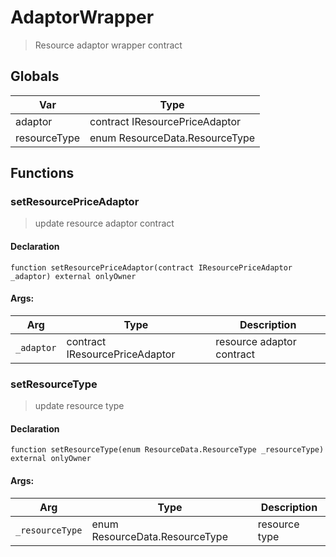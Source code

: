 # AdaptorWrapper



> Resource adaptor wrapper contract

## Globals
| Var | Type |
| --- | --- |
| adaptor | contract IResourcePriceAdaptor |
| resourceType | enum ResourceData.ResourceType |

## Functions
### setResourcePriceAdaptor

> update resource adaptor contract


#### Declaration
```
function setResourcePriceAdaptor(contract IResourcePriceAdaptor _adaptor) external onlyOwner
```

#### Args:
| Arg | Type | Description |
| --- | --- | --- |
|`_adaptor` | contract IResourcePriceAdaptor | resource adaptor contract

### setResourceType

> update resource type


#### Declaration
```
function setResourceType(enum ResourceData.ResourceType _resourceType) external onlyOwner
```

#### Args:
| Arg | Type | Description |
| --- | --- | --- |
|`_resourceType` | enum ResourceData.ResourceType | resource type


